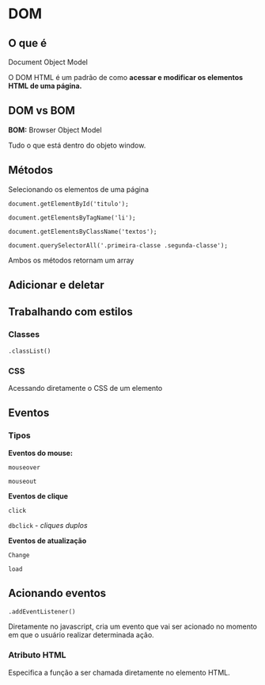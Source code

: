 # DOM

## **O que é**

Document Object Model



O DOM HTML é um padrão de como **acessar e modificar os elementos HTML de uma página.**

## **DOM vs BOM**

**BOM:** Browser Object Model



Tudo o que está dentro do objeto window.

## **Métodos**

Selecionando os elementos de uma página

`document.getElementById('titulo');`

`document.getElementsByTagName('li');`

`document.getElementsByClassName('textos');`

`document.querySelectorAll('.primeira-classe .segunda-classe');`

Ambos os métodos retornam um array

## **Adicionar e deletar**



## **Trabalhando com estilos**

### Classes

`.classList()`



### CSS

Acessando diretamente o CSS de um elemento



## **Eventos**

### Tipos

**Eventos do mouse:**

`mouseover`

`mouseout`

**Eventos de clique**

`click`

`dbclick` - *cliques duplos*

**Eventos de atualização**

`Change`

`load`

## **Acionando eventos**

`.addEventListener()`

Diretamente no javascript, cria um evento que vai ser acionado no momento em que o usuário realizar determinada ação.

### Atributo HTML

Especifica a função a ser chamada diretamente no elemento HTML.








